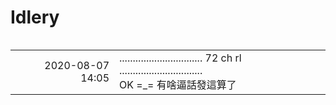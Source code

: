 # Idlery

<table width="100%" border="0" cellpadding="30" cellspacing="0" bgcolor="transparent" align="left" frame="void">

<tr>
<td width="150" align="right">2020-08-07<br>14:05</td>
<td>
............................... 72 ch rl ...............................<br>
OK =_= 有啥逼話發這算了
</td>
</tr>

</table>